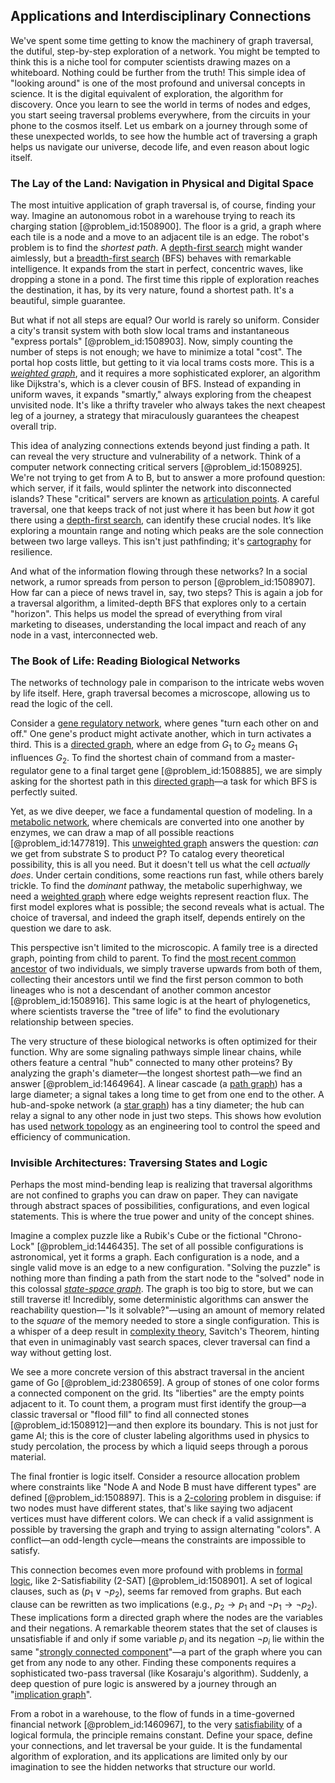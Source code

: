 ## Applications and Interdisciplinary Connections

We've spent some time getting to know the machinery of graph traversal, the dutiful, step-by-step exploration of a network. You might be tempted to think this is a niche tool for computer scientists drawing mazes on a whiteboard. Nothing could be further from the truth! This simple idea of "looking around" is one of the most profound and universal concepts in science. It is the digital equivalent of exploration, the algorithm for discovery. Once you learn to see the world in terms of nodes and edges, you start seeing traversal problems everywhere, from the circuits in your phone to the cosmos itself. Let us embark on a journey through some of these unexpected worlds, to see how the humble act of traversing a graph helps us navigate our universe, decode life, and even reason about logic itself.

### The Lay of the Land: Navigation in Physical and Digital Space

The most intuitive application of graph traversal is, of course, finding your way. Imagine an autonomous robot in a warehouse trying to reach its charging station [@problem_id:1508900]. The floor is a grid, a graph where each tile is a node and a move to an adjacent tile is an edge. The robot's problem is to find the *shortest path*. A [depth-first search](@article_id:270489) might wander aimlessly, but a [breadth-first search](@article_id:156136) (BFS) behaves with remarkable intelligence. It expands from the start in perfect, concentric waves, like dropping a stone in a pond. The first time this ripple of exploration reaches the destination, it has, by its very nature, found a shortest path. It's a beautiful, simple guarantee.

But what if not all steps are equal? Our world is rarely so uniform. Consider a city's transit system with both slow local trams and instantaneous "express portals" [@problem_id:1508903]. Now, simply counting the number of steps is not enough; we have to minimize a total "cost". The portal hop costs little, but getting to it via local trams costs more. This is a *[weighted graph](@article_id:268922)*, and it requires a more sophisticated explorer, an algorithm like Dijkstra's, which is a clever cousin of BFS. Instead of expanding in uniform waves, it expands "smartly," always exploring from the cheapest unvisited node. It's like a thrifty traveler who always takes the next cheapest leg of a journey, a strategy that miraculously guarantees the cheapest overall trip.

This idea of analyzing connections extends beyond just finding a path. It can reveal the very structure and vulnerability of a network. Think of a computer network connecting critical servers [@problem_id:1508925]. We're not trying to get from A to B, but to answer a more profound question: which server, if it fails, would splinter the network into disconnected islands? These "critical" servers are known as [articulation points](@article_id:636954). A careful traversal, one that keeps track of not just where it has been but *how* it got there using a [depth-first search](@article_id:270489), can identify these crucial nodes. It’s like exploring a mountain range and noting which peaks are the sole connection between two large valleys. This isn't just pathfinding; it's [cartography](@article_id:275677) for resilience.

And what of the information flowing through these networks? In a social network, a rumor spreads from person to person [@problem_id:1508907]. How far can a piece of news travel in, say, two steps? This is again a job for a traversal algorithm, a limited-depth BFS that explores only to a certain "horizon". This helps us model the spread of everything from viral marketing to diseases, understanding the local impact and reach of any node in a vast, interconnected web.

### The Book of Life: Reading Biological Networks

The networks of technology pale in comparison to the intricate webs woven by life itself. Here, graph traversal becomes a microscope, allowing us to read the logic of the cell.

Consider a [gene regulatory network](@article_id:152046), where genes "turn each other on and off." One gene's product might activate another, which in turn activates a third. This is a [directed graph](@article_id:265041), where an edge from $G_1$ to $G_2$ means $G_1$ influences $G_2$. To find the shortest chain of command from a master-regulator gene to a final target gene [@problem_id:1508885], we are simply asking for the shortest path in this [directed graph](@article_id:265041)—a task for which BFS is perfectly suited.

Yet, as we dive deeper, we face a fundamental question of modeling. In a [metabolic network](@article_id:265758), where chemicals are converted into one another by enzymes, we can draw a map of all possible reactions [@problem_id:1477819]. This [unweighted graph](@article_id:274574) answers the question: *can* we get from substrate S to product P? To catalog every theoretical possibility, this is all you need. But it doesn't tell us what the cell *actually does*. Under certain conditions, some reactions run fast, while others barely trickle. To find the *dominant* pathway, the metabolic superhighway, we need a [weighted graph](@article_id:268922) where edge weights represent reaction flux. The first model explores what is possible; the second reveals what is actual. The choice of traversal, and indeed the graph itself, depends entirely on the question we dare to ask.

This perspective isn't limited to the microscopic. A family tree is a directed graph, pointing from child to parent. To find the [most recent common ancestor](@article_id:136228) of two individuals, we simply traverse upwards from both of them, collecting their ancestors until we find the first person common to both lineages who is not a descendant of another common ancestor [@problem_id:1508916]. This same logic is at the heart of phylogenetics, where scientists traverse the "tree of life" to find the evolutionary relationship between species.

The very structure of these biological networks is often optimized for their function. Why are some signaling pathways simple linear chains, while others feature a central "hub" connected to many other proteins? By analyzing the graph's diameter—the longest shortest path—we find an answer [@problem_id:1464964]. A linear cascade (a [path graph](@article_id:274105)) has a large diameter; a signal takes a long time to get from one end to the other. A hub-and-spoke network (a [star graph](@article_id:271064)) has a tiny diameter; the hub can relay a signal to any other node in just two steps. This shows how evolution has used [network topology](@article_id:140913) as an engineering tool to control the speed and efficiency of communication.

### Invisible Architectures: Traversing States and Logic

Perhaps the most mind-bending leap is realizing that traversal algorithms are not confined to graphs you can draw on paper. They can navigate through abstract spaces of possibilities, configurations, and even logical statements. This is where the true power and unity of the concept shines.

Imagine a complex puzzle like a Rubik's Cube or the fictional "Chrono-Lock" [@problem_id:1446435]. The set of all possible configurations is astronomical, yet it forms a graph. Each configuration is a node, and a single valid move is an edge to a new configuration. "Solving the puzzle" is nothing more than finding a path from the start node to the "solved" node in this colossal *[state-space graph](@article_id:264107)*. The graph is too big to store, but we can still traverse it! Incredibly, some deterministic algorithms can answer the reachability question—"Is it solvable?"—using an amount of memory related to the *square* of the memory needed to store a single configuration. This is a whisper of a deep result in [complexity theory](@article_id:135917), Savitch's Theorem, hinting that even in unimaginably vast search spaces, clever traversal can find a way without getting lost.

We see a more concrete version of this abstract traversal in the ancient game of Go [@problem_id:2380659]. A group of stones of one color forms a connected component on the grid. Its "liberties" are the empty points adjacent to it. To count them, a program must first identify the group—a classic traversal or "flood fill" to find all connected stones [@problem_id:1508912]—and then explore its boundary. This is not just for game AI; this is the core of cluster labeling algorithms used in physics to study percolation, the process by which a liquid seeps through a porous material.

The final frontier is logic itself. Consider a resource allocation problem where constraints like "Node A and Node B must have different types" are defined [@problem_id:1508897]. This is a [2-coloring](@article_id:636660) problem in disguise: if two nodes must have different states, that's like saying two adjacent vertices must have different colors. We can check if a valid assignment is possible by traversing the graph and trying to assign alternating "colors". A conflict—an odd-length cycle—means the constraints are impossible to satisfy.

This connection becomes even more profound with problems in [formal logic](@article_id:262584), like 2-Satisfiability (2-SAT) [@problem_id:1508901]. A set of logical clauses, such as $(p_1 \lor \neg p_2)$, seems far removed from graphs. But each clause can be rewritten as two implications (e.g., $p_2 \to p_1$ and $\neg p_1 \to \neg p_2$). These implications form a directed graph where the nodes are the variables and their negations. A remarkable theorem states that the set of clauses is unsatisfiable if and only if some variable $p_i$ and its negation $\neg p_i$ lie within the same "[strongly connected component](@article_id:261087)"—a part of the graph where you can get from any node to any other. Finding these components requires a sophisticated two-pass traversal (like Kosaraju's algorithm). Suddenly, a deep question of pure logic is answered by a journey through an "[implication graph](@article_id:267810)".

From a robot in a warehouse, to the flow of funds in a time-governed financial network [@problem_id:1460967], to the very [satisfiability](@article_id:274338) of a logical formula, the principle remains constant. Define your space, define your connections, and let traversal be your guide. It is the fundamental algorithm of exploration, and its applications are limited only by our imagination to see the hidden networks that structure our world.